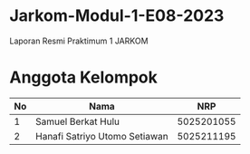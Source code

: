 # Jarkom-Modul-1-E08-2023
Laporan Resmi Praktimum 1 JARKOM

# Anggota Kelompok
| No | Nama | NRP |
| --- | --- | --- |
| 1 | Samuel Berkat Hulu | 5025201055 |
| 2 | Hanafi Satriyo Utomo Setiawan | 5025211195 |
